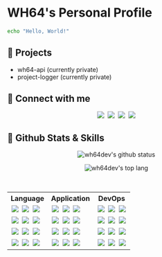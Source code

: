 # WH64's Personal Profile
```bash
echo "Hello, World!"
```

## 🚧 Projects
- wh64-api (currently private)
- project-logger (currently private)

## 🔗 Connect with me
<div align="center" style="margin: 10px 0">
    <a style="text-decoration: none; margin: 0 2px" href="https://github.com/wh64dev">
        <img src="https://skillicons.dev/icons?i=github" />
    </a>
    <a style="text-decoration: none; margin: 0 2px" href="https://discord.com/users/1017410607147913328">
        <img src="https://skillicons.dev/icons?i=discord">
    </a>
    <a style="text-decoration: none; margin: 0 2px" href="https://instagram.com/wh64_">
        <img src="https://skillicons.dev/icons?i=instagram" />
    </a>
    <a style="text-decoration: none; margin: 0 2px" href="mailto:me@wh64.net">
        <img src="https://skillicons.dev/icons?i=gmail" />
    </a>
</div>

## 🔧 Github Stats & Skills
<div align="center">

![wh64dev's github status](https://github-readme-stats.vercel.app/api?username=wh64dev&show_icons=true&theme=dark&count_private=true)

![wh64dev's top lang](https://github-readme-stats.vercel.app/api/top-langs/?username=wh64dev&theme=dark&layout=donut)
</div>
<br/>

<table align="center">
    <tr>
        <th>Language</th>
        <th>Application</th>
        <th>DevOps</th>
    </th>
    <tr>
        <td>
        <a style="text-decoration: none; margin: 0 2px" href="https://en.cppreference.com/w/c">
            <img src="https://skillicons.dev/icons?i=c" />
        </a>
        <a style="text-decoration: none; margin: 0 2px" href="https://golang.org/doc">
            <img src="https://skillicons.dev/icons?i=go" />
        </a>
        <a style="text-decoration: none; margin: 0 2px" href="https://kotlinlang.org/docs/home.html">
            <img src="https://skillicons.dev/icons?i=kotlin" />
        </a>
        </td>
        <td>
        <a style="text-decoration: none; margin: 0 2px" href="https://docs.flutter.dev/">
            <img src="https://skillicons.dev/icons?i=flutter" />
        </a>
        <a style="text-decoration: none; margin: 0 2px" href="https://nextjs.org/docs/getting-started">
            <img src="https://skillicons.dev/icons?i=nextjs" />
        </a>
        <a style="text-decoration: none; margin: 0 2px" href="https://ktor.io/docs/welcome.html">
            <img src="https://skillicons.dev/icons?i=ktor" />
        </a>
        </td>
        <td>
        <a style="text-decoration: none; margin: 0 2px" href="https://git-scm.com/">
            <img src="https://skillicons.dev/icons?i=git" />
        </a>
        <a style="text-decoration: none; margin: 0 2px" href="https://www.linux.org/">
            <img src="https://skillicons.dev/icons?i=linux" />
        </a>
        <a style="text-decoration: none; margin: 0 2px" href="https://www.docker.com/">
            <img src="https://skillicons.dev/icons?i=docker" />
        </a>
        </td>
    </tr>
    <tr>
        <td>
        <a style="text-decoration: none; margin: 0 2px" href="https://www.graalvm.org/">
            <img src="https://skillicons.dev/icons?i=java">
        </a>
        <a style="text-decoration: none; margin: 0 2px" href="https://www.rust-lang.org">
            <img src="https://skillicons.dev/icons?i=rust" />
        </a>
        <a style="text-decoration: none; margin: 0 2px" href="https://docs.python.org/3/">
            <img src="https://skillicons.dev/icons?i=py" />
        </a>
        </td>
        <td>
        <a style="text-decoration: none; margin: 0 2px" href="https://flask.palletsprojects.com/en/3.0.x/">
            <img src="https://skillicons.dev/icons?i=flask" />
        </a>
        <a style="text-decoration: none; margin: 0 2px" href="https://www.jetbrains.com/idea/">
            <img src="https://skillicons.dev/icons?i=idea" />
        </a>
        <a style="text-decoration: none; margin: 0 2px" href="https://code.visualstudio.com/">
            <img src="https://skillicons.dev/icons?i=vscode" />
        </a>
        </td>
        <td>
        <a style="text-decoration: none; margin: 0 2px" href="https://sqlite.org/index.html">
            <img src="https://skillicons.dev/icons?i=sqlite" />
        </a>
        <a style="text-decoration: none; margin: 0 2px" href="https://www.mysql.com">
            <img src="https://skillicons.dev/icons?i=mysql" />
        </a>
        <a style="text-decoration: none; margin: 0 2px" href="https://cassandra.apache.org/_/index.html">
            <img src="https://skillicons.dev/icons?i=cassandra" />
        </a>
        </td>
    </tr>
    <tr>
        <td>
        <a style="text-decoration: none; margin: 0 2px" href="https://nodejs.org/en/docs">
            <img src="https://skillicons.dev/icons?i=nodejs" />
        </a>
        <a style="text-decoration: none; margin: 0 2px" href="https://developer.mozilla.org/docs/Web/JavaScript">
            <img src="https://skillicons.dev/icons?i=js">
        </a>
        <a style="text-decoration: none; margin: 0 2px" href="https://www.typescriptlang.org/docs/">
            <img src="https://skillicons.dev/icons?i=ts" />
        </a>
        </td>
        <td>
        <a style="text-decoration: none; margin: 0 2px" href="https://rocket.rs/">
            <img src="https://skillicons.dev/icons?i=rocket" />
        </a>
        <a style="text-decoration: none; margin: 0 2px" href="https://www.nginx.com/">
            <img src="https://skillicons.dev/icons?i=nginx" />
        </a>
        <a style="text-decoration: none; margin: 0 2px" href="https://www.electronjs.org/docs/latest/">
            <img src="https://skillicons.dev/icons?i=electron" />
        </a>
        </td>
        <td>
        <a style="text-decoration: none; margin: 0 2px" href="https://www.gnu.org/savannah-checkouts/gnu/bash/manual/bash.html">
            <img src="https://skillicons.dev/icons?i=bash" />
        </a>
        <a style="text-decoration: none; margin: 0 2px" href="https://docs.gradle.org/current/userguide/userguide.html">
            <img src="https://skillicons.dev/icons?i=gradle" />
        </a>
        <a style="text-decoration: none; margin: 0 2px" href="https://pnpm.io/motivation">
            <img src="https://skillicons.dev/icons?i=pnpm" />
        </a>
        </td>
    </tr>
    <tr>
        <td>
        <a style="text-decoration: none; margin: 0 2px" href="https://developer.mozilla.org/docs/Web/HTML">
            <img src="https://skillicons.dev/icons?i=html" />
        </a>
        <a style="text-decoration: none; margin: 0 2px" href="https://developer.mozilla.org/docs/Web/CSS">
            <img src="https://skillicons.dev/icons?i=css" />
        </a>
        <a style="text-decoration: none; margin: 0 2px" href="https://sass-lang.com/documentation/">
            <img src="https://skillicons.dev/icons?i=scss" />
        </a>
        </td>
        <td>
        <a style="text-decoration: none; margin: 0 2px" href="https://svelte.dev/">
            <img src="https://skillicons.dev/icons?i=svelte" />
        </a>
        <a style="text-decoration: none; margin: 0 2px" href="https://obsidian.md/">
            <img src="https://skillicons.dev/icons?i=obsidian" />
        </a>
        <a style="text-decoration: none; margin: 0 2px" href="https://expressjs.com/">
            <img src="https://skillicons.dev/icons?i=express" />
        </a>
        </td>
        <td>
        <a style="text-decoration: none; margin: 0 2px" href="https://www.redhat.com/technologies/linux-platforms/enterprise-linux">
            <img src="https://skillicons.dev/icons?i=redhat" />
        </a>
        <a style="text-decoration: none; margin: 0 2px" href="https://www.kali.org/">
            <img src="https://skillicons.dev/icons?i=kali" />
        </a>
        <a style="text-decoration: none; margin: 0 2px" href="https://www.postman.com/">
            <img src="https://skillicons.dev/icons?i=postman" />
        </a>
        </td>
    </tr>
</table>
